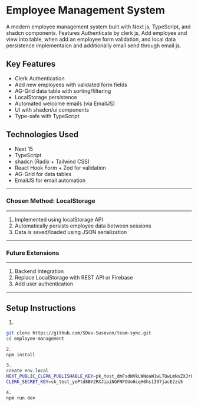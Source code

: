 # Employee Management System

A modern employee management system built with Next js, TypeScript, and shadcn components. Features Authenticate by clerk js,  Add employee and view into table, when add an employee form validation, and local data persistence implementaion and additionally email send through email js.

## Key Features
- Clerk Authentication
- Add new employees with validated form fields
- AG-Grid data table with sorting/filtering
- LocalStorage persistence
- Automated welcome emails (via EmailJS)
- UI with shadcn/ui components
- Type-safe with TypeScript


## Technologies Used
- Next 15
- TypeScript
- shadcn (Radix + Tailwind CSS)
- React Hook Form + Zod for validation
- AG-Grid for data tables
- EmailJS for email automation

--------------------------------------------------------------------------------------------------------------
### Chosen Method: LocalStorage
--------------------------------------------------------------------------------------------------------------
1. Implemented using localStorage API
2. Automatically persists employee data between sessions
3. Data is saved/loaded using JSON serialization

-------------------------------------------------------------------------------------------------------------
### Future Extensions
-------------------------------------------------------------------------------------------------------------
1. Backend Integration
2. Replace LocalStorage with REST API or Firebase
3. Add user authentication

-------------------------------------------------------------------------------------------------------------
## Setup Instructions

1.
```bash
git clone https://github.com/SDev-Susovon/team-sync.git
cd employee-management

2.
npm install

3.
create env.local
NEXT_PUBLIC_CLERK_PUBLISHABLE_KEY=pk_test_dmFsdWVkLWNoaW1wLTQwLmNsZXJrLmFjY291bnRzLmRldiQ
CLERK_SECRET_KEY=sk_test_yePtd8BY2RXJipiNGFNFOUo6cqH0hs1I97jacE2zs5

4.
npm run dev
